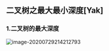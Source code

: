 ## 二叉树之最大最小深度[Yak]



### 1.二叉树的最大深度



![image-20200729214212793](D:\Dev\SrcCode\geek-algorithm-leetcode\src\main\leetcode_manuscripts\binary_tree\二叉树之最大最小深度[].assets\image-20200729214212793.png)

